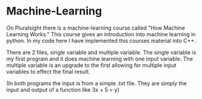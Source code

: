 # Machine-Learning
On Pluralsight there is a machine-learning course called "How Machine Learning Works."
This course gives an introduction into machine learning in python.
In my code here I have implemented this courses material into C++.

There are 2 files, single variable and multiple variable. 
The single variable is my first program and it does machine learning with one input variable.
The multiple variable is an upgrade to the first allowing for multiple input variables to effect the final result.

(In both programs the input is from a simple .txt file. They are simply the input and output of a function like 3x + 5 = y)
